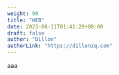 ```yaml
---
weight: 90
title: "WEB"
date: 2023-06-11T01:41:28+08:00
draft: false
author: "Dillon"
authorLink: "https://dillonzq.com"
---
```


aaa